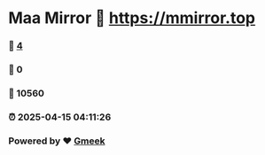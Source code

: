 # Maa Mirror :link: https://mmirror.top 
### :page_facing_up: [4](https://mmirror.top/tag.html) 
### :speech_balloon: 0 
### :hibiscus: 10560 
### :alarm_clock: 2025-04-15 04:11:26 
### Powered by :heart: [Gmeek](https://github.com/Meekdai/Gmeek)
